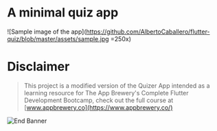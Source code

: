 # A minimal quiz app

![Sample image of the app](https://github.com/AlbertoCaballero/flutter-quiz/blob/master/assets/sample.jpg =250x)

# Disclaimer

>This project is a modified version of the Quizer App intended as a learning resource for The App Brewery's Complete Flutter Development Bootcamp, check out the full course at [www.appbrewery.co](https://www.appbrewery.co/)

![End Banner](https://github.com/londonappbrewery/Images/blob/master/readme-end-banner.png)
